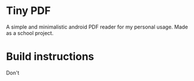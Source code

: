 # Tiny PDF
A simple and minimalistic android PDF reader for my personal usage. Made as a school project.
# Build instructions
Don't